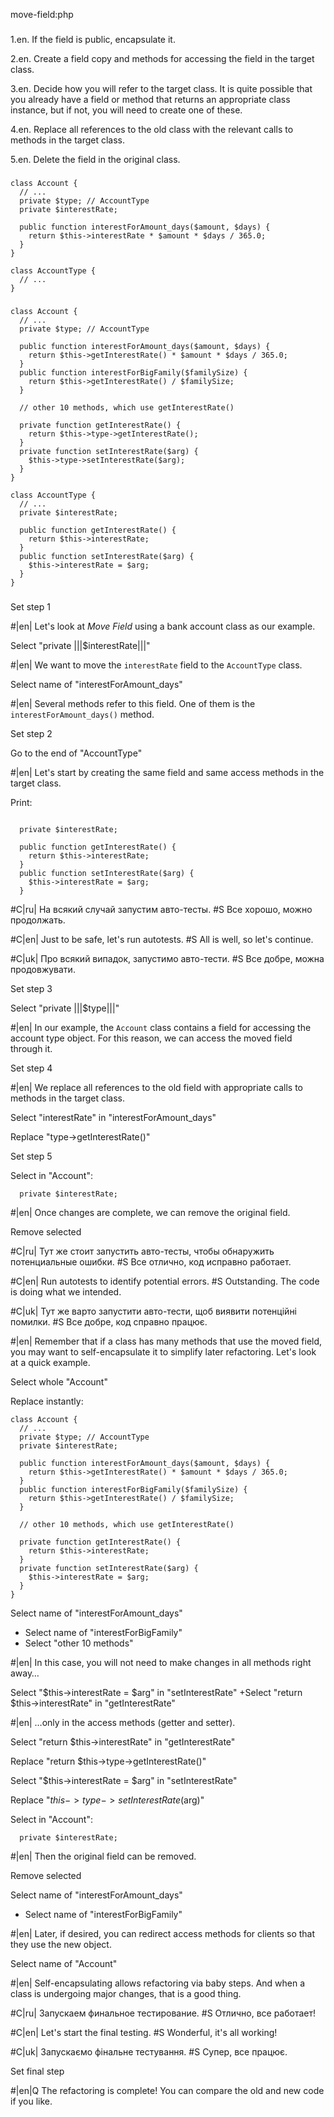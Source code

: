 move-field:php

###


1.en. If the field is public, encapsulate it.



2.en. Create a field copy and methods for accessing the field in the target class.



3.en. Decide how you will refer to the target class. It is quite possible that you already have a field or method that returns an appropriate class instance, but if not, you will need to create one of these.



4.en. Replace all references to the old class with the relevant calls to methods in the target class.



5.en. Delete the field in the original class.




###

```
class Account {
  // ...
  private $type; // AccountType
  private $interestRate;

  public function interestForAmount_days($amount, $days) {
    return $this->interestRate * $amount * $days / 365.0;
  }
}

class AccountType {
  // ...
}
```

###

```
class Account {
  // ...
  private $type; // AccountType

  public function interestForAmount_days($amount, $days) {
    return $this->getInterestRate() * $amount * $days / 365.0;
  }
  public function interestForBigFamily($familySize) {
    return $this->getInterestRate() / $familySize;
  }

  // other 10 methods, which use getInterestRate()

  private function getInterestRate() {
    return $this->type->getInterestRate();
  }
  private function setInterestRate($arg) {
    $this->type->setInterestRate($arg);
  }
}

class AccountType {
  // ...
  private $interestRate;

  public function getInterestRate() {
    return $this->interestRate;
  }
  public function setInterestRate($arg) {
    $this->interestRate = $arg;
  }
}
```

###

Set step 1

#|en| Let's look at <i>Move Field</i> using a bank account class as our example.

Select "private |||$interestRate|||"

#|en| We want to move the <code>interestRate</code> field to the <code>AccountType</code> class.

Select name of "interestForAmount_days"

#|en| Several methods refer to this field. One of them is the <code>interestForAmount_days()</code> method.

Set step 2

Go to the end of "AccountType"

#|en| Let's start by creating the same field and same access methods in the target class.

Print:
```

  private $interestRate;

  public function getInterestRate() {
    return $this->interestRate;
  }
  public function setInterestRate($arg) {
    $this->interestRate = $arg;
  }
```

#C|ru| На всякий случай запустим авто-тесты.
#S Все хорошо, можно продолжать.

#C|en| Just to be safe, let's run autotests.
#S All is well, so let's continue.

#C|uk| Про всякий випадок, запустимо авто-тести.
#S Все добре, можна продовжувати.

Set step 3

Select "private |||$type|||"

#|en| In our example, the <code>Account</code> class contains a field for accessing the account type object. For this reason, we can access the moved field through it.

Set step 4

#|en| We replace all references to the old field with appropriate calls to methods in the target class.

Select "interestRate" in "interestForAmount_days"

Replace "type->getInterestRate()"

Set step 5

Select in "Account":
```
  private $interestRate;

```

#|en| Once changes are complete, we can remove the original field.

Remove selected

#C|ru| Тут же стоит запустить авто-тесты, чтобы обнаружить потенциальные ошибки.
#S Все отлично, код исправно работает.

#C|en| Run autotests to identify potential errors.
#S Outstanding. The code is doing what we intended.

#C|uk| Тут же варто запустити авто-тести, щоб виявити потенційні помилки.
#S Все добре, код справно працює.

#|en| Remember that if a class has many methods that use the moved field, you may want to self-encapsulate it to simplify later refactoring. Let's look at a quick example.

Select whole "Account"

Replace instantly:
```
class Account {
  // ...
  private $type; // AccountType
  private $interestRate;

  public function interestForAmount_days($amount, $days) {
    return $this->getInterestRate() * $amount * $days / 365.0;
  }
  public function interestForBigFamily($familySize) {
    return $this->getInterestRate() / $familySize;
  }

  // other 10 methods, which use getInterestRate()

  private function getInterestRate() {
    return $this->interestRate;
  }
  private function setInterestRate($arg) {
    $this->interestRate = $arg;
  }
}

```

Select name of "interestForAmount_days"
+ Select name of "interestForBigFamily"
+ Select "other 10 methods"

#|en| In this case, you will not need to make changes in all methods right away…

Select "$this->interestRate = $arg" in "setInterestRate"
+Select "return $this->interestRate" in "getInterestRate"

#|en| …only in the access methods (getter and setter).

Select "return $this->interestRate" in "getInterestRate"

Replace "return $this->type->getInterestRate()"

Select "$this->interestRate = $arg" in "setInterestRate"

Replace "$this->type->setInterestRate($arg)"

Select in "Account":
```
  private $interestRate;

```

#|en| Then the original field can be removed.

Remove selected

Select name of "interestForAmount_days"
+ Select name of "interestForBigFamily"

#|en| Later, if desired, you can redirect access methods for clients so that they use the new object.

Select name of "Account"

#|en| Self-encapsulating allows refactoring via baby steps. And when a class is undergoing major changes, that is a good thing.

#C|ru| Запускаем финальное тестирование.
#S Отлично, все работает!

#C|en| Let's start the final testing.
#S Wonderful, it's all working!

#C|uk| Запускаємо фінальне тестування.
#S Супер, все працює.

Set final step

#|en|Q The refactoring is complete! You can compare the old and new code if you like.
